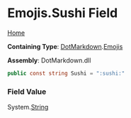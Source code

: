 # Emojis\.Sushi Field

[Home](../../../README.md)

**Containing Type**: [DotMarkdown](../../README.md)\.[Emojis](../README.md)

**Assembly**: DotMarkdown\.dll

```csharp
public const string Sushi = ":sushi:"
```

### Field Value

System\.[String](https://docs.microsoft.com/en-us/dotnet/api/system.string)